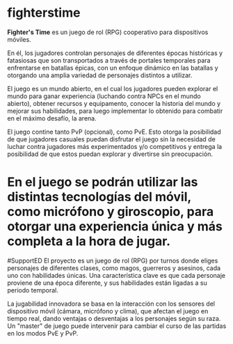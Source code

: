 # fighterstime

**Fighter's Time** es un juego de rol (RPG) cooperativo para dispositivos móviles.

En él, los jugadores controlan personajes de diferentes épocas históricas y fatasiosas que son transportados a través de portales temporales para enfrentarse en batallas épicas, con un enfoque dinámico en las batallas y otorgando una amplia variedad de personajes distintos a utilizar.

El juego es un mundo abierto, en el cual los jugadores pueden explorar el mundo para ganar experiencia (luchando contra NPCs en el mundo abierto), obtener recursos y equipamento, conocer la historia del mundo y mejorar sus habilidades, para luego implementar lo obtenido para combatir en el máximo desafío, la arena.

El juego contine tanto PvP (opcional), como PvE. Esto otorga la posibilidad de que jugadores casuales puedan disfrutar el juego sin la necesidad de luchar contra jugadores más experimentados y/o competitivos y entrega la posibilidad de que estos puedan explorar y divertirse sin preocupación.

En el juego se podrán utilizar las distintas tecnologías del móvil, como micrófono y giroscopio, para otorgar una experiencia única y más completa a la hora de jugar.
=======


#SupportED
El proyecto es un juego de rol (RPG) por turnos donde eliges personajes de diferentes clases, como magos, guerreros y asesinos, cada uno con habilidades únicas. Una característica clave es que cada personaje proviene de una época diferente, y sus habilidades están ligadas a su periodo temporal.

La jugabilidad innovadora se basa en la interacción con los sensores del dispositivo móvil (cámara, micrófono y clima), que afectan el juego en tiempo real, dando ventajas o desventajas a los personajes según su raza. Un "master" de juego puede intervenir para cambiar el curso de las partidas en los modos PvE y PvP.
